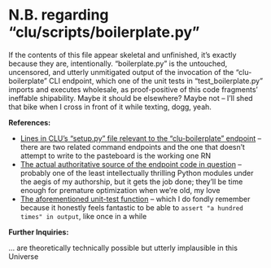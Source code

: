 N.B. regarding “clu/scripts/boilerplate.py”
===========================================

If the contents of this file appear skeletal and unfinished, it’s exactly because they are, intentionally. “boilerplate.py”
is the untouched, uncensored, and utterly unmitigated output of the invocation of the “clu-boilerplate” CLI endpoint, which
one of the unit tests in “test_boilerplate.py” imports and executes wholesale, as proof-positive of this code fragments’ 
ineffable shipability. Maybe it should be elsewhere? Maybe not – I’ll shed that bike when I cross in front of it while texting,
dogg, yeah.

**References:**

* [Lines in CLU’s “setup.py” file relevant to the “clu-boilerplate” endpoint](https://github.com/fish2000/CLU/blob/0230d601d6305d91de35955b7818191db69bb065/setup.py#L69-L70) – there are two related command endpoints and the one that doesn’t attempt to write to the pasteboard is the working one RN
* [The actual authoritative source of the endpoint code in question](https://github.com/fish2000/CLU/blob/0230d601d6305d91de35955b7818191db69bb065/clu/repl/cli/boilerplate.py#L6-L41) – probably one of the least intellectually thrilling Python modules under the aegis of my authorship, but it gets the job done; they’ll be time enough for
premature optimization when we’re old, my love
* [The aforementioned unit-test function](https://github.com/fish2000/CLU/blob/0230d601d6305d91de35955b7818191db69bb065/tests/test_boilerplate.py#L33-L55) – which I do fondly remember because it honestly feels fantastic to be able to `assert "a hundred times" in output`, like once in a while

**Further Inquiries:**

… are theoretically technically possible but utterly implausible in this Universe
